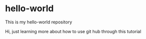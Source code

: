# hello-world
This is my hello-world repository

Hi, just learning more about how to use git hub through this tutorial

